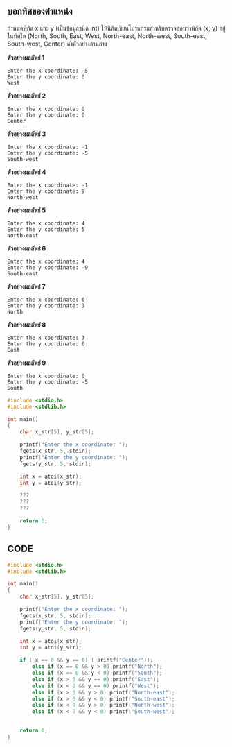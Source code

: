 ## **บอกทิศของตำแหน่ง**
กำหนดพิกัด x และ y (เป็นข้อมูลชนิด int) ให้นิสิตเขียนโปรแกรมสำหรับตรวจสอบว่าพิกัด (x, y) อยู่ในทิศใด (North, South, East, West, North-east, North-west, South-east, South-west, Center) ดังตัวอย่างด้านล่าง

**ตัวอย่างผลลัพธ์ 1**
```
Enter the x coordinate: -5
Enter the y coordinate: 0
West
```
**ตัวอย่างผลลัพธ์ 2**
```
Enter the x coordinate: 0
Enter the y coordinate: 0
Center
```
**ตัวอย่างผลลัพธ์ 3**
```
Enter the x coordinate: -1
Enter the y coordinate: -5
South-west
```
**ตัวอย่างผลลัพธ์ 4**
```
Enter the x coordinate: -1
Enter the y coordinate: 9
North-west
```
**ตัวอย่างผลลัพธ์ 5**
```
Enter the x coordinate: 4
Enter the y coordinate: 5
North-east
```
**ตัวอย่างผลลัพธ์ 6**
```
Enter the x coordinate: 4
Enter the y coordinate: -9
South-east
```
**ตัวอย่างผลลัพธ์ 7**
```
Enter the x coordinate: 0
Enter the y coordinate: 3
North
```
**ตัวอย่างผลลัพธ์ 8**
```
Enter the x coordinate: 3
Enter the y coordinate: 0
East
```
**ตัวอย่างผลลัพธ์ 9**
```
Enter the x coordinate: 0
Enter the y coordinate: -5
South
```
```c
#include <stdio.h>
#include <stdlib.h>

int main()
{
    char x_str[5], y_str[5];

    printf("Enter the x coordinate: ");
    fgets(x_str, 5, stdin);
    printf("Enter the y coordinate: ");
    fgets(y_str, 5, stdin);

    int x = atoi(x_str);
    int y = atoi(y_str);

    ???
    ???
    ???

    return 0;
}
```
## CODE
```c
#include <stdio.h>
#include <stdlib.h>

int main()
{
    char x_str[5], y_str[5];

    printf("Enter the x coordinate: ");
    fgets(x_str, 5, stdin);
    printf("Enter the y coordinate: ");
    fgets(y_str, 5, stdin);

    int x = atoi(x_str);
    int y = atoi(y_str);

    if ( x == 0 && y == 0) ( printf("Center"));
        else if (x == 0 && y > 0) printf("North");
        else if (x == 0 && y < 0) printf("South");
        else if (x > 0 && y == 0) printf("East");
        else if (x < 0 && y == 0) printf("West");
        else if (x > 0 && y > 0) printf("North-east");
        else if (x > 0 && y < 0) printf("South-east");
        else if (x < 0 && y > 0) printf("North-west");
        else if (x < 0 && y < 0) printf("South-west");
    

    return 0;
}
```